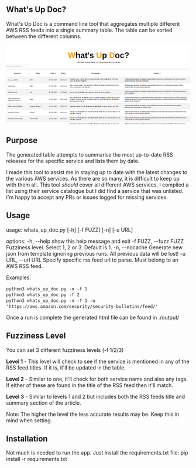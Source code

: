 ## What's Up Doc?
What's Up Doc is a command line tool that aggregates multiple different AWS RSS feeds into a single summary table. The table can be sorted between the different columns.

![HiMum](./images/whatsupDoc.jpg?raw=true)

## Purpose
The generated table attempts to summarise the most up-to-date RSS releases for the specific service and lists them by date.

I made this tool to assist me in staying up to date with the latest changes to the various AWS services. As there are so many, it is difficult to keep up with them all. This tool *should* cover all different AWS services, I compiled a list using their service catalogue but I did find a service that was unlisted. I'm happy to accept any PRs or issues logged for missing services.

## Usage
usage: whats_up_doc.py [-h] [-f FUZZ] [-n] [-u URL]

options:
  -h, --help            show this help message and exit
  -f FUZZ, --fuzz FUZZ  Fuzziness level. Select 1, 2 or 3. Default is 1.
  -n, --nocache         Generate new json from template ignoring previous runs. All previous data will be lost!
  -u URL, --url URL     Specify specific rss feed url to parse. Must belong to an AWS RSS feed.

Examples:

    python3 whats_up_doc.py -n -f 1
    python3 whats_up_doc.py -f 2
    python3 whats_up_doc.py -n -f 1 -u 'https://aws.amazon.com/security/security-bulletins/feed/'
Once a run is complete the generated html file can be found in ./output/

## Fuzziness Level
You can set 3 different fuzziness levels (-f 1/2/3)

**Level 1** - This level will check to see if the service is mentioned in any of the RSS feed titles. If it is, it'll be updated in the table.

**Level 2** - Similar to one, it'll check for both service name and also any tags. If either of these are found in the title of the RSS feed then it'll match.

**Level 3** - Similar to levels 1 and 2 but includes both the RSS feeds title and summary section of the article.

Note: The higher the level the less accurate results may be. Keep this in mind when setting.

## Installation
Not much is needed to run the app. Just install the requirements.txt file:
    pip install -r requirements.txt

